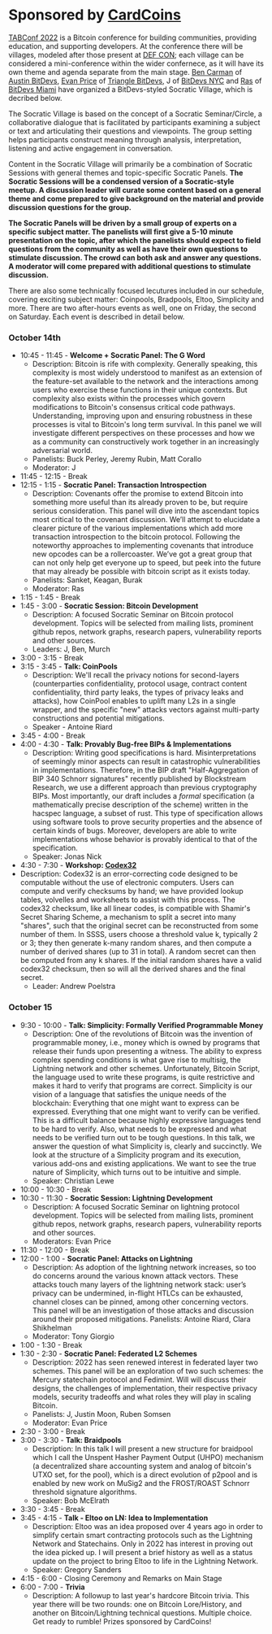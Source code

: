 # **Sponsored by [CardCoins](https://cardcoins.co)**

[TABConf 2022](https://2022.tabconf.com) is a Bitcoin conference for building communities, providing education, and supporting developers. At the conference there will be villages, modeled after those present at [DEF CON](https://en.wikipedia.org/wiki/DEF_CON#Villages); each village can be considered a mini-conference within the wider confernece, as it will have its own theme and agenda separate from the main stage. [Ben Carman](https://twitter.com/benthecarman/) of [Austin BitDevs](austinbitdevs.com/), [Evan Price](https://twitter.com/vnprc) of [Triangle BitDevs](https://trianglebitdevs.org/), J of [BitDevs NYC](https://bitdevs.org) and [Ras](https://twitter.com/coinward) of [BitDevs Miami](https://miamibitdevs.org/) have organized a BitDevs-styled Socratic Village, which is decribed below.

The Socratic Village is based on the concept of a Socratic Seminar/Circle, a collaborative dialogue that is facilitated by participants examining a subject or text and articulating their questions and viewpoints. The group setting helps participants construct meaning through analysis, interpretation, listening and active engagement in conversation. 

Content in the Socratic Village will primarily be a combination of Socratic Sessions with general themes and topic-specific Socratic Panels. **The Socratic Sessions will be a condensed version of a Socratic-style meetup. A discussion leader will curate some content based on a general theme and come prepared to give background on the material and provide discussion questions for the group.**

**The Socratic Panels will be driven by a small group of experts on a specific subject matter. The panelists will first give a 5-10 minute presentation on the topic, after which the panelists should expect to field questions from the community as well as have their own questions to stimulate discussion. The crowd can both ask and answer any questions. A moderator will come prepared with additional questions to stimulate discussion.** 

There are also some technically focused lecutures included in our schedule, covering exciting subject matter: Coinpools, Bradpools, Eltoo, Simplicity and more. There are two after-hours events as well, one on Friday, the second on Saturday. Each event is described in detail below. 


### October 14th
- 10:45 - 11:45 -  **Welcome + Socratic Panel: The G Word**
  - Description: Bitcoin is rife with complexity. Generally speaking, this complexity is most widely understood to manifest as an extension of the feature-set available to the network and the interactions among users who exercise these functions in their unique contexts. But complexity also exists within the processes which govern modifications to Bitcoin's consensus critical code pathways. Understanding, improving upon and ensuring robustness in these processes is vital to Bitcoin's long term survival. In this panel we will investigate different perspectives on these processes and how we as a community can constructively work together in an increasingly adversarial world.
  - Panelists: Buck Perley, Jeremy Rubin, Matt Corallo 
  - Moderator: J
- 11:45 - 12:15 - Break
- 12:15 - 1:15 - **Socratic Panel: Transaction Introspection**
  - Description: Covenants offer the promise to extend Bitcoin into something more useful than its already proven to be, but require serious consideration. This panel will dive into the ascendant topics most critical to the covenant discussion. We’ll attempt to elucidate a clearer picture of the various implementations which add more transaction introspection to the bitcoin protocol. Following the noteworthy approaches to implementing covenants that introduce new opcodes can be a rollercoaster. We’ve got a great group that can not only help get everyone up to speed, but peek into the future that may already be possible with bitcoin script as it exists today. 
  - Panelists: Sanket, Keagan, Burak
  - Moderator: Ras
- 1:15 - 1:45 - Break
- 1:45 - 3:00 - **Socratic Session: Bitcoin Development**
  - Description: A focused Socratic Seminar on Bitcoin protocol development. Topics will be selected from mailing lists, prominent github repos, network graphs, research papers, vulnerability reports and other sources.
  - Leaders: J, Ben, Murch
- 3:00 - 3:15 - Break
- 3:15 - 3:45 - **Talk: CoinPools**
  - Description: We'll recall the privacy notions for second-layers (counterparties confidentiality, protocol usage, contract content confidentiality, third party leaks, the types of privacy leaks and attacks), how CoinPool enables to uplift many L2s in a single wrapper, and the specific "new" attacks vectors against multi-party constructions and potential mitigations.
  - Speaker - Antoine Riard
- 3:45 - 4:00 - Break
- 4:00 - 4:30 -  **Talk: Provably Bug-free BIPs & Implementations**
  - Description: Writing good specifications is hard. Misinterpretations of seemingly minor aspects can result in catastrophic vulnerabilities in implementations. Therefore, in the BIP draft "Half-Aggregation of BIP 340 Schnorr signatures"
recently published by Blockstream Research, we use a different approach than
previous cryptography BIPs. Most importantly, our draft includes a _formal_
specification (a mathematically precise description of the scheme) written in
the hacspec language, a subset of rust. This type of specification allows using
software tools to prove security properties and the absence of certain kinds of
bugs. Moreover, developers are able to write implementations whose behavior is
provably identical to that of the specification.
  - Speaker: Jonas Nick
- 4:30 - 7:30 - **Workshop: [Codex32](https://secretcodex32.com/)**
- Description: Codex32 is an error-correcting code designed to be computable without the use of electronic computers. Users can compute and verify checksums by hand; we have provided lookup tables, volvelles and worksheets to assist with this process. The codex32 checksum, like all linear codes, is compatible with Shamir's Secret Sharing Scheme, a mechanism to split a secret into many "shares", such that the original secret can be reconstructed from some number of them. In SSSS, users choose a threshold value k, typically 2 or 3; they then generate k-many random shares, and then compute a number of derived shares (up to 31 in total). A random secret can then be computed from any k shares. If the initial random shares have a valid codex32 checksum, then so will all the derived shares and the final secret.
  - Leader: Andrew Poelstra

### October 15
- 9:30 - 10:00 - **Talk: Simplicity: Formally Verified Programmable Money**
  - Description: One of the revolutions of Bitcoin was the invention of programmable money, i.e., money which is owned by programs that release their funds upon presenting a witness. The ability to express complex spending conditions is what gave rise to multisig, the Lightning network and other schemes. Unfortunately, Bitcoin Script, the language used to write these programs, is quite restrictive and makes it hard to verify that programs are correct. Simplicity is our vision of a language that satisfies the unique needs of the blockchain: Everything that one might want to express can be expressed. Everything that one might want to verify can be verified. This is a difficult balance because highly expressive languages tend to be hard to verify. Also, what needs to be expressed and what needs to be verified turn out to be tough questions. In this talk, we answer the question of what Simplicity is, clearly and succinctly. We look at the structure of a Simplicity program and its execution, various add-ons and existing applications. We want to see the true nature of Simplicity, which turns out to be intuitive and simple.
  - Speaker: Christian Lewe
- 10:00 - 10:30 - Break
- 10:30 - 11:30 - **Socratic Session: Lightning Development**
  - Description: A focused Socratic Seminar on lightning protocol development. Topics will be selected from mailing lists, prominent github repos, network graphs, research papers, vulnerability reports and other sources.
  - Moderators: Evan Price  
- 11:30 - 12:00 - Break
- 12:00 - 1:00 - **Socratic Panel: Attacks on Lightning**
  - Description: As adoption of the lightning network increases, so too do concerns around the various known attack vectors. These attacks touch many layers of the lightning network stack: user’s privacy can be undermined, in-flight HTLCs can be exhausted, channel closes can be pinned, among other concerning vectors. This panel will be an investigation of those attacks and discussion around their proposed mitigations. 
Panelists: Antoine Riard, Clara Shikhelman
  - Moderator: Tony Giorgio
- 1:00 - 1:30 - Break
- 1:30 - 2:30 - **Socratic Panel: Federated L2 Schemes**
  - Description: 2022 has seen renewed interest in federated layer two schemes. This panel will be an exploration of two such schemes: the Mercury statechain protocol and Fedimint. Will will discuss their designs, the challenges of implementation, their respective privacy models, security tradeoffs and what roles they will play in scaling Bitcoin.
  - Panelists: J, Justin Moon, Ruben Somsen
  - Moderator: Evan Price
- 2:30 - 3:00 - Break
- 3:00 - 3:30 - **Talk: Braidpools**
  - Description: In this talk I will present a new structure for braidpool which I call the Unspent Hasher Payment Output (UHPO) mechanism (a decentralized share accounting system and analog of bitcoin's UTXO set, for the pool), which is a direct evolution of p2pool and is enabled by new work on MuSig2 and the FROST/ROAST Schnorr threshold signature algorithms. 
  - Speaker: Bob McElrath
- 3:30 - 3:45 - Break
- 3:45 - 4:15 - **Talk - Eltoo on LN: Idea to Implementation**
  - Description: Eltoo was an idea proposed over 4 years ago in order to simplify certain smart contracting protocols such as the Lightning Network and Statechains. Only in 2022 has interest in proving out the idea picked up. I will present a brief history as well as a status update on the project to bring Eltoo to life in the Lightning Network.
  - Speaker: Gregory Sanders
- 4:15 - 6:00 - Closing Ceremony and Remarks on Main Stage
- 6:00 - 7:00 - **Trivia**
  - Description: A followup to last year's hardcore Bitcoin trivia. This year there will be two rounds: one on Bitcoin Lore/History, and another on Bitcoin/Lightning technical questions. Multiple choice. Get ready to rumble! Prizes sponsored by CardCoins!  
